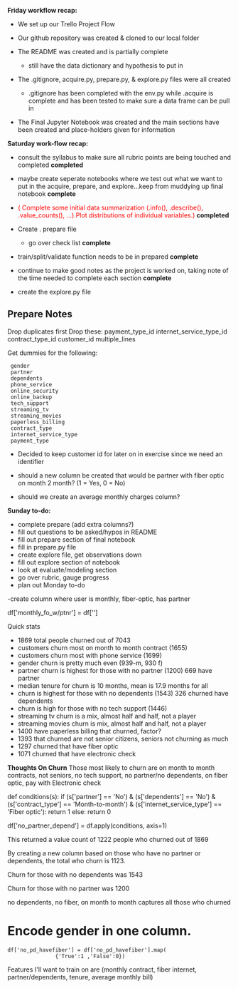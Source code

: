 <b>Friday workflow recap:</b>

* We set up our Trello Project Flow
* Our github repository was created & cloned to our local folder
* The README was created and is partially complete
     * still have the data dictionary and hypothesis to put in
    
* The .gitignore, acquire.py, prepare.py, & explore.py files were all created
     * .gitignore has been completed with the env.py while .acquire is complete and has been tested to make sure a data frame can be pull in
    
* The Final Jupyter Notebook was created and the main sections have been created and place-holders given for information
    

<b>Saturday work-flow recap:</b>

* consult the syllabus to make sure all rubric points are being touched and completed <b>completed</b>

* maybe create seperate notebooks where we test out what we want to put in the acquire, prepare, and explore...keep from muddying up final notebook <b>complete</b>

* <font color = red>( Complete some initial data summarization (.info(), .describe(), .value_counts(), ...).Plot distributions of individual variables.)</font> <b> completed</b>

* Create . prepare file
    * go over check list <b>complete</b>
    
* train/split/validate function needs to be in prepared <b>complete</b>

* continue to make good notes as the project is worked on, taking note of the time needed to complete each section <b>complete</b>

* create the explore.py file

 Prepare Notes
 ---------------
 
 Drop duplicates first
 Drop these:
     payment_type_id
     internet_service_type_id
     contract_type_id
     customer_id
     multiple_lines
     
     
     
     

 Get dummies for the following:
 
     gender
     partner
     dependents
     phone_service
     online_security
     online_backup
     tech_support
     streaming_tv
     streaming_movies
     paperless_billing
     contract_type
     internet_service_type
     payment_type
     
    
* Decided to keep customer id for later on in exercise since we need an identifier

* should a new column be created that would be partner with fiber optic on month 2 month? (1 = Yes, 0 = No)


* should we create an average monthly charges column?


<b>Sunday to-do:</b>

- complete prepare (add extra columns?)
- fill out questions to be asked/hypos in README
- fill out prepare section of final notebook
- fill in prepare.py file
- create explore file, get observations down
- fill out explore section of notebook
- look at evaluate/modeling section
- go over rubric, gauge progress
- plan out Monday to-do

-create column where user is monthly, fiber-optic, has partner

df['monthly_fo_w/ptnr'] = df['']

Quick stats

 - 1869 total people churned out of 7043
 - customers churn most on month to month contract (1655)
 - customers churn most with phone service (1699)
 - gender churn is pretty much even (939-m, 930 f)
 - partner churn is highest for those with no partner (1200) 669 have partner
 - median tenure for churn is 10 months, mean is 17.9 months for all
 - churn is highest for those with no dependents (1543) 326 churned have dependents
 - churn is high for those with no tech support (1446)
 - streaming tv churn is a mix, almost half and half, not a player
 - streaming movies churn is mix, almost half and half, not a player
 - 1400 have paperless billing that churned, factor?
 - 1393 that churned are not senior citizens, seniors not churning as much
 - 1297 churned that have fiber optic
 - 1071 churned that have electronic check
 
 **Thoughts On Churn**
 Those most likely to churn are on month to month contracts, not seniors, no tech support, no partner/no dependents, on fiber optic, pay with Electronic check
 

def conditions(s):
    if (s['partner'] == 'No') & (s['dependents'] == 'No') & (s['contract_type'] == 'Month-to-month') & (s['internet_service_type'] == 'Fiber optic'):
        return 1
    else:
        return 0

df['no_partner_depend'] = df.apply(conditions, axis=1)

This returned a value count of 1222 people who churned out of 1869

By creating a new column based on those who have no partner or dependents, the total who churn is 1123.

Churn for those with no dependents was 1543

Churn for those with no partner was 1200

no dependents, no fiber, on month to month captures all those who churned

   # Encode gender in one column.
    df['no_pd_havefiber'] = df['no_pd_havefiber'].map( 
                   {'True':1 ,'False':0})
                   
Features I'll want to train on are (monthly contract, fiber internet, partner/dependents, tenure, average monthly bill)